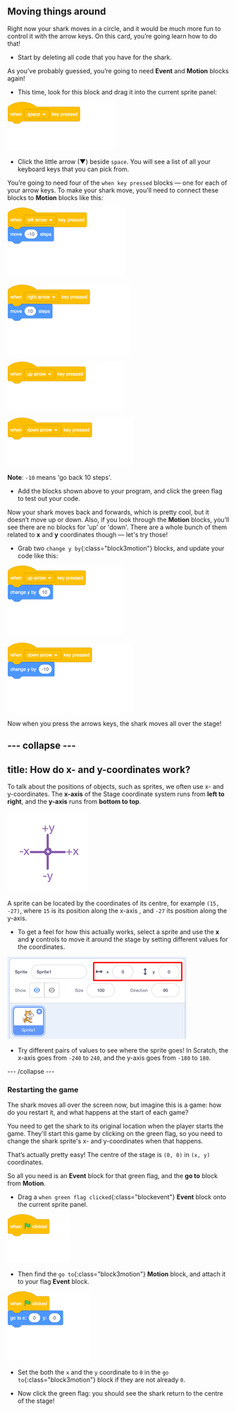 ## Moving things around

Right now your shark moves in a circle, and it would be much more fun to control it with the arrow keys. On this card, you’re going learn how to do that!

+ Start by deleting all code that you have for the shark.

As you’ve probably guessed, you’re going to need **Event** and **Motion** blocks again! 

+ This time, look for this block and drag it into the current sprite panel:

![blocks_1546293833_827639](images/blocks_1546293833_827639.png)

+ Click the little arrow (▼) beside `space`. You will see a list of all your keyboard keys that you can pick from. 

You’re going to need four of the `when key pressed` blocks — one for each of your arrow keys. To make your shark move, you'll need to connect these blocks to **Motion** blocks like this: 

![blocks_1546293834_891756](images/blocks_1546293834_891756.png)

![blocks_1546293835_966614](images/blocks_1546293835_966614.png)

![blocks_1546293837_0432189](images/blocks_1546293837_0432189.png)

![blocks_1546293838_107585](images/blocks_1546293838_107585.png)

**Note**: `-10` means 'go back 10 steps'.

+ Add the blocks shown above to your program, and click the green flag to test out your code.

Now your shark moves back and forwards, which is pretty cool, but it doesn’t move up or down. Also, if you look through the **Motion** blocks, you’ll see there are no blocks for 'up' or 'down'. There are a whole bunch of them related to **x** and **y** coordinates though — let's try those!

+ Grab two `change y by`{:class="block3motion"} blocks, and update your code like this: 

![blocks_1546293839_1829472](images/blocks_1546293839_1829472.png)

![blocks_1546293840_257306](images/blocks_1546293840_257306.png)

Now when you press the arrows keys, the shark moves all over the stage!

--- collapse ---
---
title: How do x- and y-coordinates work?
---

To talk about the positions of objects, such as sprites, we often use x- and y-coordinates. The **x-axis** of the Stage coordinate system runs from **left to right**, and the **y-axis** runs from **bottom to top**. 

![](images/moving3.png)

A sprite can be located by the coordinates of its centre, for example `(15, -27)`, where `15` is its position along the x-axis , and `-27` its position along the y-axis.

+ To get a feel for how this actually works, select a sprite and use the **x** and **y** controls to move it around the stage by setting different values for the coordinates.

![](images/xycoords.png)

+ Try different pairs of values to see where the sprite goes! In Scratch, the x-axis goes from `-240` to `240`, and the y-axis goes from `-180` to `180`.

--- /collapse ---

### Restarting the game

The shark moves all over the screen now, but imagine this is a game: how do you restart it, and what happens at the start of each game?

You need to get the shark to its original location when the player starts the game. They'll start this game by clicking on the green flag, so you need to change the shark sprite's x- and y-coordinates when that happens.

That’s actually pretty easy! The centre of the stage is `(0, 0)` in `(x, y)` coordinates. 

So all you need is an **Event** block for that green flag, and the **go to** block from **Motion**. 

+ Drag a `when green flag clicked`{:class="blockevent"} **Event** block onto the current sprite panel.

![blocks_1546293841_331873](images/blocks_1546293841_331873.png)

+ Then find the `go to`{:class="block3motion"} **Motion** block, and attach it to your flag **Event** block.

![blocks_1546293842_396384](images/blocks_1546293842_396384.png)

+ Set the both the `x` and the `y` coordinate to `0` in the `go to`{:class="block3motion"} block if they are not already `0`. 

+ Now click the green flag: you should see the shark return to the centre of the stage!
